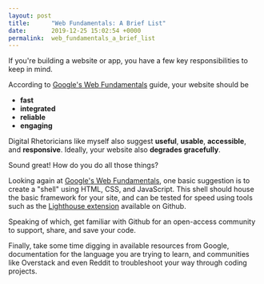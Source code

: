 ```yaml
---
layout: post
title:      "Web Fundamentals: A Brief List"
date:       2019-12-25 15:02:54 +0000
permalink:  web_fundamentals_a_brief_list
---
```



If you're building a website or app, you have a few key responsibilities to keep in mind.

According to [Google's Web Fundamentals](https://developers.google.com/web/fundamentals) guide, your website should be 
* **fast**
* **integrated**
* **reliable** 
* **engaging**
 
Digital Rhetoricians like myself also suggest **useful**, **usable**, **accessible**, and **responsive**. Ideally, your website also **degrades gracefully**.

Sound great! How do you do all those things?

Looking again at [Google's Web Fundamentals](https://developers.google.com/web/fundamentals/architecture/app-shell), one basic suggestion is to create a "shell" using HTML, CSS, and JavaScript. This shell should house the basic framework for your site, and can be tested for speed using tools such as the [Lighthouse extension](https://github.com/googlechrome/lighthouse) available on Github.

Speaking of which, get familiar with Github for an open-access community to support, share, and save your code.

Finally, take some time digging in available resources from Google, documentation for the language you are trying to learn, and communities like Overstack and even Reddit to troubleshoot your way through coding projects.


